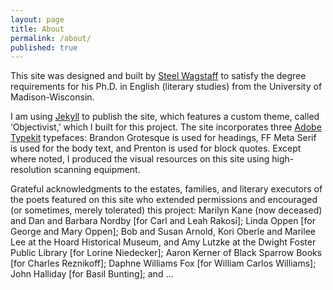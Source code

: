 ```yaml
---
layout: page
title: About
permalink: /about/
published: true
---
```


This site was designed and built by [Steel Wagstaff](http://steelwagstaff.info) to satisfy the degree requirements for his Ph.D. in English (literary studies) from the University of Madison-Wisconsin.

I am using [Jekyll](https://jekyllrb.com/) to publish the site, which features a custom theme, called ‘Objectivist,’ which I built for this project. The site incorporates three [Adobe Typekit](http://typekit.com) typefaces: Brandon Grotesque is used for headings, FF Meta Serif is used for the body text, and Prenton is used for block quotes. Except where noted, I produced the visual resources on this site using high-resolution scanning equipment.

Grateful acknowledgments to the estates, families, and literary executors of the poets featured on this site who extended permissions and encouraged (or sometimes, merely tolerated) this project: Marilyn Kane (now deceased) and Dan and Barbara Nordby [for Carl and Leah Rakosi]; Linda Oppen [for George and Mary Oppen]; Bob and Susan Arnold, Kori Oberle and Marilee Lee at the Hoard Historical Museum, and Amy Lutzke at the Dwight Foster Public Library [for Lorine Niedecker]; Aaron Kerner of Black Sparrow Books [for Charles Reznikoff]; Daphne Williams Fox [for William Carlos Williams]; John Halliday [for Basil Bunting]; and …